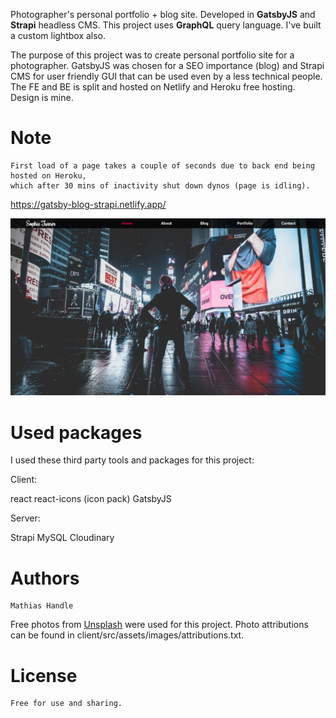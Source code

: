 Photographer's personal portfolio + blog site. Developed in **GatsbyJS** and **Strapi** headless CMS. This project uses **GraphQL** query language. I've built a custom lightbox also.

The purpose of this project was to create personal portfolio site for a photographer. GatsbyJS was chosen for a SEO importance (blog) and Strapi CMS for user friendly GUI that can be used even by a less technical people. The FE and BE is split and hosted on Netlify and Heroku free hosting. Design is mine.

# Note
    First load of a page takes a couple of seconds due to back end being hosted on Heroku,
    which after 30 mins of inactivity shut down dynos (page is idling).

https://gatsby-blog-strapi.netlify.app/

![](bg.png)

# Used packages

I used these third party tools and packages for this project:

Client:

react
react-icons (icon pack)
GatsbyJS

Server:

Strapi
MySQL
Cloudinary

# Authors

    Mathias Handle

Free photos from [Unsplash](https://unsplash.com) were used for this project. Photo attributions can be found in client/src/assets/images/attributions.txt.

# License

    Free for use and sharing.
